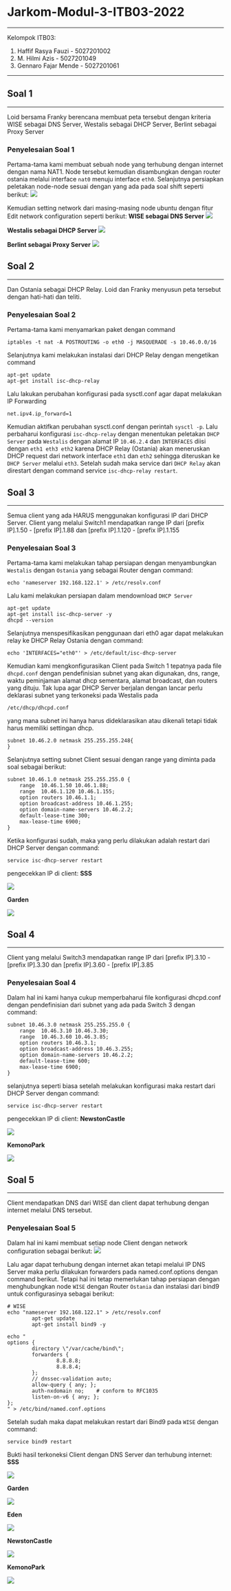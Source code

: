 # Jarkom-Modul-3-ITB03-2022
---
Kelompok ITB03:
1. Haffif Rasya Fauzi - 5027201002
2. M. Hilmi Azis - 5027201049
3. Gennaro Fajar Mende - 5027201061
---


## **Soal 1**
---
Loid bersama Franky berencana membuat peta tersebut dengan kriteria WISE sebagai DNS Server, Westalis sebagai DHCP Server, Berlint sebagai Proxy Server
### **Penyelesaian Soal 1**
Pertama-tama kami membuat sebuah node yang terhubung dengan internet dengan nama NAT1. Node tersebut kemudian disambungkan dengan router ostania melalui interface `nat0` menuju interface `eth0`. Selanjutnya persiapkan peletakan node-node sesuai dengan yang ada pada soal shift seperti berikut:
![](gambar/1.png)

Kemudian setting network dari masing-masing node ubuntu dengan fitur Edit network configuration seperti berikut:
**WISE sebagai DNS Server**
![](gambar/2.png)

**Westalis sebagai DHCP Server**
![](gambar/3.png)

**Berlint sebagai Proxy Server**
![](gambar/4.png)


## **Soal 2**
---
Dan Ostania sebagai DHCP Relay. Loid dan Franky menyusun peta tersebut dengan hati-hati dan teliti.
### **Penyelesaian Soal 2**
Pertama-tama kami menyamarkan paket dengan command
```
iptables -t nat -A POSTROUTING -o eth0 -j MASQUERADE -s 10.46.0.0/16
```
Selanjutnya kami melakukan instalasi dari DHCP Relay dengan mengetikan command
```
apt-get update
apt-get install isc-dhcp-relay
```
Lalu lakukan perubahan konfigurasi pada sysctl.conf agar dapat melakukan IP Forwarding
```
net.ipv4.ip_forward=1
```
Kemudian aktifkan perubahan sysctl.conf dengan perintah `sysctl -p`. Lalu perbaharui konfigurasi `isc-dhcp-relay` dengan menentukan peletakan `DHCP Server` pada `Westalis` dengan alamat IP `10.46.2.4` dan `INTERFACES` diisi dengan `eth1 eth3 eth2` karena DHCP Relay (Ostania) akan meneruskan DHCP request dari network interface `eth1` dan `eth2` sehingga diteruskan ke `DHCP Server` melalui `eth3`. Setelah sudah maka service dari `DHCP Relay` akan direstart dengan command service `isc-dhcp-relay restart`.


## **Soal 3**
---
Semua client yang ada HARUS menggunakan konfigurasi IP dari DHCP Server. Client yang melalui Switch1 mendapatkan range IP dari [prefix IP].1.50 - [prefix IP].1.88 dan [prefix IP].1.120 - [prefix IP].1.155
### **Penyelesaian Soal 3**
Pertama-tama kami melakukan tahap persiapan dengan menyambungkan `Westalis` dengan `Ostania` yang sebagai Router dengan command:
```
echo 'nameserver 192.168.122.1' > /etc/resolv.conf
```
Lalu kami melakukan persiapan dalam mendownload `DHCP Server`
```
apt-get update
apt-get install isc-dhcp-server -y
dhcpd --version
```
Selanjutnya menspesifikasikan penggunaan dari eth0 agar dapat melakukan relay ke DHCP Relay Ostania dengan command:
```
echo 'INTERFACES="eth0"' > /etc/default/isc-dhcp-server
```
Kemudian kami mengkonfigurasikan Client pada Switch 1 tepatnya pada file `dhcpd.conf` dengan pendefinisian subnet yang akan digunakan, dns, range, waktu peminjaman alamat dhcp sementara, alamat broadcast, dan routers yang dituju. Tak lupa agar DHCP Server berjalan dengan lancar perlu deklarasi subnet yang terkoneksi pada Westalis pada 
```
/etc/dhcp/dhcpd.conf
```
yang mana subnet ini hanya harus dideklarasikan atau dikenali tetapi tidak harus memiliki settingan dhcp.
```
subnet 10.46.2.0 netmask 255.255.255.248{
}
```
Selanjutnya setting subnet Client sesuai dengan range yang diminta pada soal sebagai berikut:
```
subnet 10.46.1.0 netmask 255.255.255.0 {
    range  10.46.1.50 10.46.1.88;
    range  10.46.1.120 10.46.1.155;
    option routers 10.46.1.1;
    option broadcast-address 10.46.1.255;
    option domain-name-servers 10.46.2.2;
    default-lease-time 300;
    max-lease-time 6900;
}
```
Ketika konfigurasi sudah, maka yang perlu dilakukan adalah restart dari DHCP Server dengan command:
```
service isc-dhcp-server restart
```
pengecekkan IP di client:
**SSS**

![](gambar/6.png)


**Garden**

![](gambar/7.png)


## **Soal 4**
---
Client yang melalui Switch3 mendapatkan range IP dari [prefix IP].3.10 - [prefix IP].3.30 dan [prefix IP].3.60 - [prefix IP].3.85
### **Penyelesaian Soal 4**
Dalam hal ini kami hanya cukup memperbaharui file konfigurasi dhcpd.conf dengan pendefinisian dari subnet yang ada pada Switch 3 dengan command:
```
subnet 10.46.3.0 netmask 255.255.255.0 {
    range  10.46.3.10 10.46.3.30;
    range  10.46.3.60 10.46.3.85;
    option routers 10.46.3.1;
    option broadcast-address 10.46.3.255;
    option domain-name-servers 10.46.2.2;
    default-lease-time 600;
    max-lease-time 6900;
}
```
selanjutnya seperti biasa setelah melakukan konfigurasi maka restart dari DHCP Server dengan command:
```
service isc-dhcp-server restart
```
pengecekkan IP di client:
**NewstonCastle**

![](gambar/8.png)


**KemonoPark**

![](gambar/9.png)


## **Soal 5**
---
Client mendapatkan DNS dari WISE dan client dapat terhubung dengan internet melalui DNS tersebut.
### **Penyelesaian Soal 5**
Dalam hal ini kami membuat setiap node Client dengan network configuration sebagai berikut:
![](gambar/5.png)

Lalu agar dapat terhubung dengan internet akan tetapi melalui IP DNS Server maka perlu dilakukan forwarders pada named.conf.options dengan command berikut. Tetapi hal ini tetap memerlukan tahap persiapan dengan menghubungkan node `WISE` dengan Router `Ostania` dan instalasi dari bind9 untuk configurasinya sebagai berikut:
```
# WISE
echo "nameserver 192.168.122.1" > /etc/resolv.conf
        apt-get update
        apt-get install bind9 -y

echo "
options {
        directory \"/var/cache/bind\";
        forwarders {
                8.8.8.8;
                8.8.8.4;
        };
        // dnssec-validation auto;
        allow-query { any; };
        auth-nxdomain no;    # conform to RFC1035
        listen-on-v6 { any; };
};
" > /etc/bind/named.conf.options
```
Setelah sudah maka dapat melakukan restart dari Bind9 pada `WISE` dengan command:
```
service bind9 restart
```
Bukti hasil terkoneksi Client dengan DNS Server dan terhubung internet:
**SSS**

![](gambar/10.png)


**Garden**

![](gambar/11.png)


**Eden**

![](gambar/12.png)


**NewstonCastle**

![](gambar/13.png)


**KemonoPark**

![](gambar/14.png)
